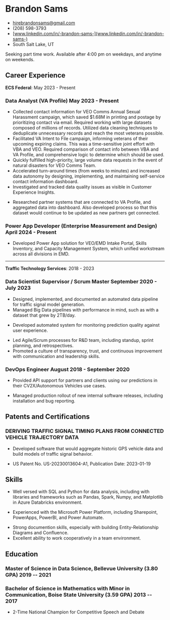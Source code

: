 <!-- The (first) h1 will be used as the <title> of the HTML page -->
# Brandon Sams

<!-- The unordered list immediately after the h1 will be formatted on a single line. It is intended to be used for contact details -->
<!-- - <brandon.sams@ecstech.com> -->
- <hirebrandonsams@gmail.com>
- (208) 598-3793
- [www.linkedin.com/in/-brandon-sams-](www.linkedin.com/in/-brandon-sams-)
- South Salt Lake, UT
<!-- - [brandonsams.github.io](https://brandonsams.github.io/) -->

<!-- The paragraph after the h1 and ul and before the first h2 is optional. It is intended to be used for a short summary. -->
<!-- Data Analyst with extensive experience in business glossary development, data lineage analysis, and Agile methodologies, skilled in leveraging advanced data tools to deliver actionable insights and improve data quality. -->

Seeking part time work. Available after 4:00 pm on weekdays, and anytime on weekends.

## Career Experience

**ECS Federal**: May 2023 - Present

### <span>Data Analyst (VA Profile)</span> <span>May 2023 - Present</span>

- Collected contact information for VEO Comms Annual Sexual Harassment campaign, which saved $1.68M in printing and postage by prioritizing contact via email. Required working with large datasets composed of millions of records. Utilized data cleaning techniques to deduplicate unnecessary records and reach the most veterans possible.
- Facilitated VA Intent to File campaign, informing veterans of their upcoming expiring claims. This was a time-sensitive joint effort with VBA and VEO. Required comparison of contact info between VBA and VA Profile, and comprehensive logic to determine which should be used.
- Quickly fulfilled high-priority, large volume data requests in the event of natural disasters for VEO Comms Team.
- Accelerated turn-around times (from weeks to minutes) and increased data autonomy by designing, implementing, and maintaining self-service contact information dashboard.
- Investigated and tracked data quality issues as visible in Customer Experience Insights.
<!-- - Exploration, aggregation, and documentation of partner systems that are connected to VA Profile -->
- Researched partner systems that are connected to VA Profile, and aggregated data into dashboard. Also developed process so that this dataset would continue to be updated as new partners get connected.

###  <span>Power App Developer (Enterprise Measurement and Design)</span> <span>April 2024 - Present</span>

- Developed Power App solution for VEO/EMD Intake Portal, Skills Inventory, and Capacity Management System, which unified workstream across all divisions in EMD.

---

**Traffic Technology Services**: 2018 - 2023

<!-- You have to wrap the "left" and "right" half of these headings in spans by hand -->
### <span>Data Scientist Supervisor / Scrum Master</span> <span>September 2020 - July 2023</span>

- Designed, implemented, and documented an automated data pipeline for traffic signal model generation.
- Managed Big Data pipelines with performance in mind, such as with a dataset that grew by 2TB/day.
<!-- - Utilized unsupervised machine learning (EP-Means) to cluster circularly distributed statistical data. -->
- Developed automated system for monitoring prediction quality against user experience.
<!-- - Worked with domain experts to incorporate their feedback into predictive models -->
- Led Agile/Scrum processes for R&D team, including standup, sprint planning, and retrospectives.
- Promoted a culture of transparency, trust, and continuous improvement with communication and leadership skills.
<!-- - Utilized data cleaning methods to ensure model input is complete, accurate, consistent, and uniform -->

### <span>DevOps Engineer</span> <span>August 2018 - September 2020</span>

- Provided API support for partners and clients using our predictions in their CV2X/Autonomous Vehicles use cases.
<!-- - Worked with partner agencies to establish traffic signal connectivity for internal data pipeline -->
- Managed production rollout of new internal software releases, including installation and bug reporting.
<!-- - Developed and implemented quality control metrics for traffic signal predictions against incoming status data -->
<!-- - Windows Server system administration using PowerShell to manage hundreds of servers at a time -->
<!-- - MySQL database administration, including backups, load distribution, and cloud application configuration -->

<!-- ---

**Nordstrom Distribution Center 89**: 2018
### <span>Seasonal Package Handler</span> <span>June 2018 - August 2018</span>

 - Worked with teammates to unload inbound shipments
 - Prioritized safety in the workplace
 - Efficiently spent time and energy
 - Communicated with other to solve problems
 - Packed outbound orders for customers and retail stores -->

## Patents and Certifications

### DERIVING TRAFFIC SIGNAL TIMING PLANS FROM CONNECTED VEHICLE TRAJECTORY DATA

- Developed software that would aggregate historic GPS vehicle data and build models of traffic signal behavior.
<!-- - Reduced dependency on parter data being recieved from Advanced Traffic Management Systems
- Tripled the count of traffic signals being modeled in the United States -->
- US Patent No. US-20230013604-A1, Publication Date: 2023-01-19

<!-- ### Certified SAFe 6 Product Owner/Product Manager -->

## Skills

- Well versed with SQL and Python for data analysis, including with libraries and frameworks such as Pandas, Spark, Numpy, and Matplotlib in Azure Databricks environment.
<!-- - Object Oriented and Functional Programming: Python, C# -->
<!-- - Data Visualization: Grafana, PowerBI, Tableau, R -->
<!-- - Scripting: Windows Powershell, Bash, Jupyter Notebooks -->
<!-- - Operating Systems: Confident with software development on/for Linux, Windows, and macOS -->
- Experienced with the Microsoft Power Platform, including Sharepoint, PowerApps, PowerBI, and Power Automate.
<!-- - Strong writing, documentation, and speaking skills. Experienced working with confluence. -->
- Strong documention skills, especially with building Entity-Relationship Diagrams and Confluence.
- Excellent ability to work cooperatively in a team environment.
<!-- - Genuine sense of curiosity to know how things work -->

## Education

### <span>Master of Science in Data Science, Bellevue University (3.80 GPA)</span> <span>2019 -- 2021</span>

<!-- - 3.80 GPA -->

### <span>Bachelor of Science in Mathematics with Minor in Communication, Boise State University (3.59 GPA)</span> <span>2013 -- 2017</span>

- 2-Time National Champion for Competitive Speech and Debate
<!-- - 3.59 GPA -->
<!-- - Honors College Graduate -->
<!-- 
### <span>Valedictorian, Mountain Home Senior High School (4.0 GPA)</span> <span>2009 -- 2013</span> -->

<!-- --- -->
<!-- ---

*References are available upon request.*

-->

<!-- ## Extras
- International Hult Prize Competitor (2017) - Dubai -->

<!-- ## Achievements

- 2-Time National Collegiate Speech and Debate Champion
- International Hult Prize Competitor

--- -->
